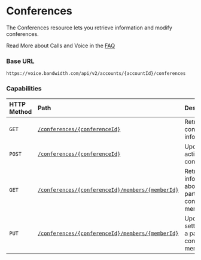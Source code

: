 # Conferences
The Conferences resource lets you retrieve information and modify conferences.

<aside class="alert general small">
<p>
Read More about Calls and Voice in the <a href="http://dev.bandwidth.com/faq/#voice">FAQ</a>
</p>
</aside>

### Base URL

`https://voice.bandwidth.com/api/v2/accounts/{accountId}/conferences`

### Capabilities

| HTTP Method                        | Path                                                                                              | Description                                                                  |
|:-----------------------------------|:--------------------------------------------------------------------------------------------------|:-----------------------------------------------------------------------------|
| <code class="get">GET</code>       | [`/conferences/{conferenceId}`](getConferencesConferenceId.md)                                    | Retrieve conference information                                              |
| <code class="post">POST</code>     | [`/conferences/{conferenceId}`](postConferencesConferenceId.md)                                   | Update an active conference                                                  |
| <code class="get">GET</code>       | [`/conferences/{conferenceId}/members/{memberId}`](getConferenceMember.md)                        | Retrieve information about a particular conference member                    |
| <code class="put">PUT</code>       | [`/conferences/{conferenceId}/members/{memberId}`](putConferencesConferenceIdMembersMemberId.md)  | Updates settings for a particular conference member.                         |